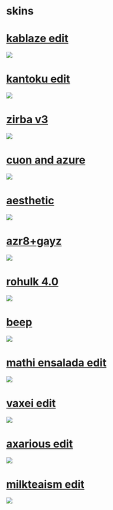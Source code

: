 # skins

# [kablaze edit](http://www.mediafire.com/file/wszvddvim9qrzez/kablaze+edit.osk/file)
![](https://osu.ppy.sh/ss/15594314/0c62)


# [kantoku edit](http://www.mediafire.com/file/uuoyzw82kr0fsnb/kantoku+edit.osk/file)
![](https://osu.ppy.sh/ss/15594325/b81f)


# [zirba v3](http://www.mediafire.com/file/079tpy0u65usaek/zirba+v3.osk/file)
![](https://osu.ppy.sh/ss/15594329/542d)


# [cuon and azure](http://www.mediafire.com/file/u3bsooqck3y2a5a/cuon+and+azure.osk/file)
![](https://osu.ppy.sh/ss/15594342/1f25)


# [aesthetic](http://www.mediafire.com/file/a9kzr1aoaqq22vf/aesthethic.osk/file)
![](https://osu.ppy.sh/ss/15594346/0904)


# [azr8+gayz](http://www.mediafire.com/file/rok20sxcqv0gq9w/azr8+gayz.osk/file)
![](https://osu.ppy.sh/ss/15594349/3f6c)


# [rohulk 4.0](http://www.mediafire.com/file/0ex3tlzm6lj5gme/rohulk+4.0.osk/file)
![](https://osu.ppy.sh/ss/15594358/e77f)


# [beep](http://www.mediafire.com/file/98nseknea1lyzw0/beep.osk/file)
![](https://osu.ppy.sh/ss/15594364/37aa)


# [mathi ensalada edit](http://www.mediafire.com/file/escdoo76f2jkju4/mathi+ensalada+edit.osk/file)
![](https://osu.ppy.sh/ss/15600258/a66c)

# [vaxei edit](http://www.mediafire.com/file/81k8y27hucscprd/_leif.osk/file)
![](https://osu.ppy.sh/ss/15643197/9c71)

# [axarious edit](http://www.mediafire.com/file/yqinz9akubsike3/axarious_edit.osk/file)
![](https://osu.ppy.sh/ss/15651568/0389)

# [milkteaism edit](http://www.mediafire.com/file/egn8lhkazh208ho/Milkteaism.osk/file)
![](https://osu.ppy.sh/ss/15715981/cdd5)
